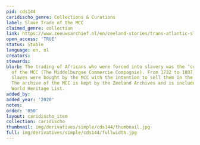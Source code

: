 ```yaml
---
pid: cds144
caridischo_genre: Collections & Curations
label: Slave Trade of the MCC
claimed_genre: collection
link: https://www.zeeuwsarchief.nl/en/zeeland-stories/trans-atlantic-slave-trade/slave-trade-of-the-mcc/
open_access: 'TRUE'
status: Stable
language: en, nl
creators: 
stewards: 
blurb: The trading of Africans who were forced into slavery was the ‘core business’
  of the MCC (The Middelburgse Commercie Compagnie). From 1732 to 1807, 31.095 African
  slaves were bought by the MCC with the intention to sell them in the West Indies.
  The archive of the MCC is kept by the Zeeland Archives and is included on UNESCO’s
  World Heritage List.
added_by: 
added_year: '2020'
notes: 
order: '050'
layout: caridischo_item
collection: caridischo
thumbnail: img/derivatives/simple/cds144/thumbnail.jpg
full: img/derivatives/simple/cds144/fullwidth.jpg
---
```

